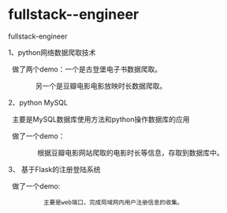 # fullstack--engineer
fullstack-engineer

1、python网络数据爬取技术

   做了两个demo：一个是古登堡电子书数据爬取。
   
               另一个是豆瓣电影电影放映时长数据爬取。
               
2、python MySQL

   主要是MySQL数据库使用方法和python操作数据库的应用
   
   做了一个demo：
   
                根据豆瓣电影网站爬取的电影时长等信息，存取到数据库中。
                
3、 基于Flask的注册登陆系统

   做了一个demo:
   
              主要是web端口，完成局域网内用户注册信息的收集。
  
